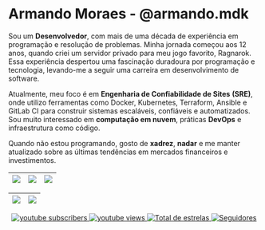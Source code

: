 # Armando Moraes  - @armando.mdk
  
Sou um <strong>Desenvolvedor</strong>, com mais de uma década de experiência em programação e resolução de problemas. Minha jornada começou aos 12 anos, quando criei um servidor privado para meu jogo favorito, Ragnarok. Essa experiência despertou uma fascinação duradoura por programação e tecnologia, levando-me a seguir uma carreira em desenvolvimento de software.

Atualmente, meu foco é em <strong>Engenharia de Confiabilidade de Sites</strong> <strong>(SRE)</strong>, onde utilizo ferramentas como Docker, Kubernetes, Terraform, Ansible e GitLab CI para construir sistemas escaláveis, confiáveis e automatizados. Sou muito interessado em <strong>computação em nuvem</strong>, práticas <strong>DevOps</strong> e infraestrutura como código.

Quando não estou programando, gosto de <strong>xadrez</strong>, <strong>nadar</strong> e me manter atualizado sobre as últimas tendências em mercados financeiros e investimentos.

| ![](http://github-profile-summary-cards.vercel.app/api/cards/stats?username=MoraesArmando&theme=nord_dark) | ![](http://github-profile-summary-cards.vercel.app/api/cards/repos-per-language?username=MoraesArmando&hide=Html&theme=nord_dark) | ![](http://github-profile-summary-cards.vercel.app/api/cards/most-commit-language?username=MoraesArmando&theme=nord_dark) |
| :-: | :-: | :-: |

| ![](http://github-profile-summary-cards.vercel.app/api/cards/profile-details?username=MoraesArmando&theme=nord_dark) |![](http://github-profile-summary-cards.vercel.app/api/cards/productive-time?username=MoraesArmando&theme=nord_dark&utcOffset=8)|
| :-: | :-: |


<div align="center">
  <a href="https://www.youtube.com/@mdk.devops?sub_confirmation=1">
    <img alt="youtube subscribers" title="Inscreva-se no meu canal" src="https://custom-icon-badges.demolab.com/youtube/channel/subscribers/UCABHXz3xMLXR1iWmuxADGOA?color=%23E05D44&label=Inscreva-se&logo=video&logoColor=white&style=for-the-badge&labelColor=CE4630"/>
  </a>
  <a href="https://www.youtube.com/@mdk.devops">
    <img alt="youtube views" title="Vizualizações no YouTube" src="https://custom-icon-badges.demolab.com/youtube/channel/views/UCABHXz3xMLXR1iWmuxADGOA?color=%23E1AD0E&logo=eye&logoColor=white&style=for-the-badge&labelColor=C79600"/>
  </a>
  <a href="https://github.com/moraesarmando?tab=repositories&sort=stargazers">
    <img alt="Total de estrelas" title="Total de estrelas GitHub" src="https://custom-icon-badges.demolab.com/github/stars/moraesarmando?color=55960c&style=for-the-badge&labelColor=488207&logo=star&label=estrelas" />
  </a>
  <a href="https://github.com/moraesarmando?tab=followers">
    <img alt="Seguidores" title="Me siga no GitHub" src="https://custom-icon-badges.demolab.com/github/followers/moraesarmando?color=236ad3&labelColor=1155ba&style=for-the-badge&logo=github&label=Seguidores&logoColor=white"/>
  </a>
</div>

